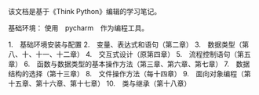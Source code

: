 该文档是基于《Think Python》编辑的学习笔记。

基础环境：
    使用　pycharm　作为编程工具。

1.　基础环境安装与配置
2.　变量、表达式和语句（第二章）
3.　数据类型（第八、十、十一、十二章）
4.　交互式设计（原第四章）
5.　流程控制语句（第五章）
6.　函数与数据类型的基本操作方法（第三章、第六章、第七章）
7.　数据结构的选择（第十三章）
8.　文件操作方法（每十四章）
9.　面向对象编程（第十五章、第十六章、第十七章）
10.　类与继承（第十八章）